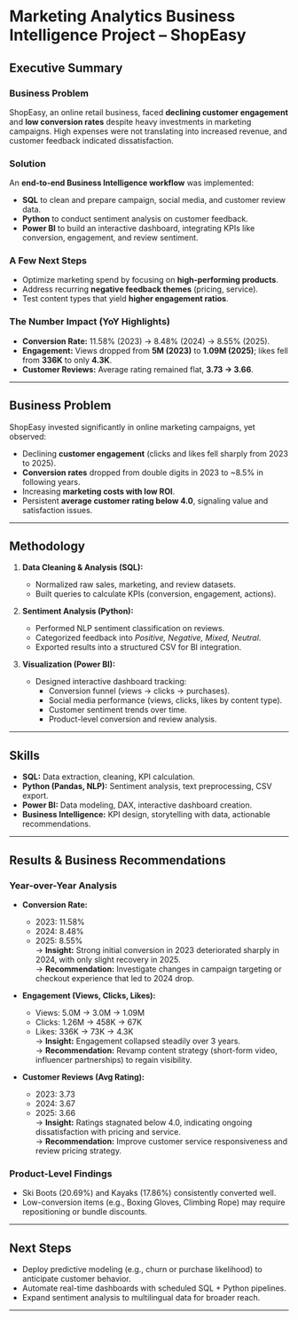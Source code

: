# Marketing Analytics Business Intelligence Project – ShopEasy  

## Executive Summary  

### Business Problem  
ShopEasy, an online retail business, faced **declining customer engagement** and **low conversion rates** despite heavy investments in marketing campaigns. High expenses were not translating into increased revenue, and customer feedback indicated dissatisfaction.  

### Solution  
An **end-to-end Business Intelligence workflow** was implemented:  
- **SQL** to clean and prepare campaign, social media, and customer review data.  
- **Python** to conduct sentiment analysis on customer feedback.  
- **Power BI** to build an interactive dashboard, integrating KPIs like conversion, engagement, and review sentiment.  

### A Few Next Steps  
- Optimize marketing spend by focusing on **high-performing products**.  
- Address recurring **negative feedback themes** (pricing, service).  
- Test content types that yield **higher engagement ratios**.  

### The Number Impact (YoY Highlights)  
- **Conversion Rate:** 11.58% (2023) → 8.48% (2024) → 8.55% (2025).  
- **Engagement:** Views dropped from **5M (2023)** to **1.09M (2025)**; likes fell from **336K** to only **4.3K**.  
- **Customer Reviews:** Average rating remained flat, **3.73 → 3.66**.  

---

## Business Problem  
ShopEasy invested significantly in online marketing campaigns, yet observed:  
- Declining **customer engagement** (clicks and likes fell sharply from 2023 to 2025).  
- **Conversion rates** dropped from double digits in 2023 to ~8.5% in following years.  
- Increasing **marketing costs with low ROI**.  
- Persistent **average customer rating below 4.0**, signaling value and satisfaction issues.  

---

## Methodology  
1. **Data Cleaning & Analysis (SQL):**  
   - Normalized raw sales, marketing, and review datasets.  
   - Built queries to calculate KPIs (conversion, engagement, actions).  

2. **Sentiment Analysis (Python):**  
   - Performed NLP sentiment classification on reviews.  
   - Categorized feedback into *Positive, Negative, Mixed, Neutral*.  
   - Exported results into a structured CSV for BI integration.  

3. **Visualization (Power BI):**  
   - Designed interactive dashboard tracking:  
     - Conversion funnel (views → clicks → purchases).  
     - Social media performance (views, clicks, likes by content type).  
     - Customer sentiment trends over time.  
     - Product-level conversion and review analysis.  

---

## Skills  
- **SQL:** Data extraction, cleaning, KPI calculation.  
- **Python (Pandas, NLP):** Sentiment analysis, text preprocessing, CSV export.  
- **Power BI:** Data modeling, DAX, interactive dashboard creation.  
- **Business Intelligence:** KPI design, storytelling with data, actionable recommendations.  

---

## Results & Business Recommendations  

### Year-over-Year Analysis  
- **Conversion Rate:**  
  - 2023: 11.58%  
  - 2024: 8.48%  
  - 2025: 8.55%  
  → **Insight:** Strong initial conversion in 2023 deteriorated sharply in 2024, with only slight recovery in 2025.  
  → **Recommendation:** Investigate changes in campaign targeting or checkout experience that led to 2024 drop.  

- **Engagement (Views, Clicks, Likes):**  
  - Views: 5.0M → 3.0M → 1.09M  
  - Clicks: 1.26M → 458K → 67K  
  - Likes: 336K → 73K → 4.3K  
  → **Insight:** Engagement collapsed steadily over 3 years.  
  → **Recommendation:** Revamp content strategy (short-form video, influencer partnerships) to regain visibility.  

- **Customer Reviews (Avg Rating):**  
  - 2023: 3.73  
  - 2024: 3.67  
  - 2025: 3.66  
  → **Insight:** Ratings stagnated below 4.0, indicating ongoing dissatisfaction with pricing and service.  
  → **Recommendation:** Improve customer service responsiveness and review pricing strategy.  

### Product-Level Findings  
- Ski Boots (20.69%) and Kayaks (17.86%) consistently converted well.  
- Low-conversion items (e.g., Boxing Gloves, Climbing Rope) may require repositioning or bundle discounts.  

---

## Next Steps  
- Deploy predictive modeling (e.g., churn or purchase likelihood) to anticipate customer behavior.  
- Automate real-time dashboards with scheduled SQL + Python pipelines.  
- Expand sentiment analysis to multilingual data for broader reach.  

---
